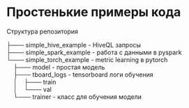 # Простенькие примеры кода
Структура репозитория

├─── simple_hive_example  - HiveQL запросы                                <br />
├─── simple_spark_example - работа с данными в pyspark                    <br />
└─── simple_torch_example - metric learning в pytorch                     <br />
&nbsp;&nbsp;&nbsp;&nbsp;├─── model            - простая модель            <br />
&nbsp;&nbsp;&nbsp;&nbsp;├─── tboard_logs      - tensorboard логи обучения <br />
&nbsp;&nbsp;&nbsp;&nbsp;│&nbsp;&nbsp;&nbsp;&nbsp;├─── train               <br />
&nbsp;&nbsp;&nbsp;&nbsp;│&nbsp;&nbsp;&nbsp;&nbsp;└─── val                 <br />
&nbsp;&nbsp;&nbsp;&nbsp;└─── trainer          - класс для обучения модели <br />
